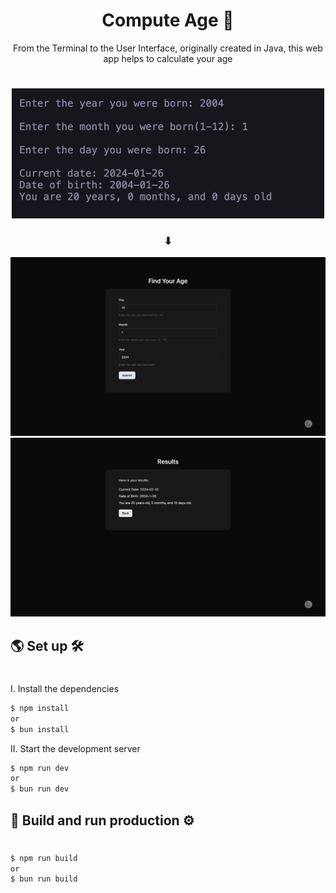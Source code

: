 <h1 align="center">Compute Age 🦄</h1>
<p align="center">From the Terminal to the User Interface, originally created in Java, this web app helps to calculate your age</p>

#

<p align="center">
    <img style="" src="public/docs/1.png" alt="terminal" width="500" />
</p>

<h3 align="center">⬇</h3>

<p align="center">
    <img style="" src="public/docs/2.png" alt="web-1" width="700"/>
    <img style="" src="public/docs/3.png" alt="web-2" width="700"/>
</p>

## 🌎 Set up 🛠
#
I. Install the dependencies

```bash
$ npm install
or 
$ bun install
```

II. Start the development server

```bash
$ npm run dev
or 
$ bun run dev
```

## 🛫 Build and run production ⚙️
#

```bash
$ npm run build
or 
$ bun run build
```